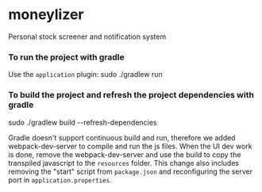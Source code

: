 # moneylizer
Personal stock screener and notification system

### To run the project with gradle

Use the `application` plugin: sudo ./gradlew run

### To build the project and refresh the project dependencies with gradle
sudo ./gradlew build --refresh-dependencies

Gradle doesn't support continuous build and run, therefore we added webpack-dev-server to compile and run the js files. When the UI dev work is done, remove the webpack-dev-server and use the build to copy the transpiled javascript to the `resources` folder. This change also includes removing the "start" script from `package.json` and reconfiguring the server port in `application.properties`.
